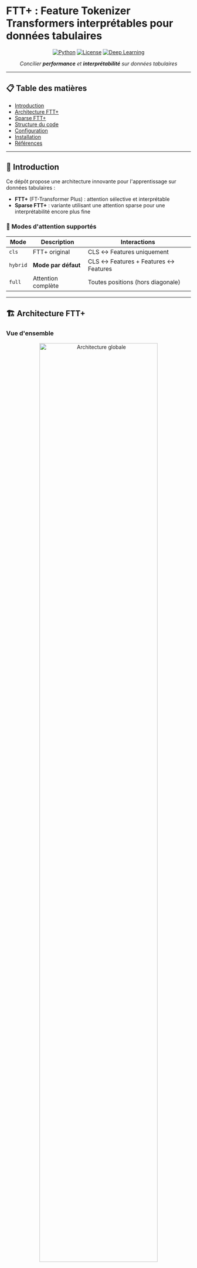 # FTT+ : Feature Tokenizer Transformers interprétables pour données tabulaires

<div align="center">

[![Python](https://img.shields.io/badge/Python-3.8%2B-blue)](https://python.org)
[![License](https://img.shields.io/badge/License-MIT-green)](LICENSE)
[![Deep Learning](https://img.shields.io/badge/Deep%20Learning-Transformers-orange)](https://pytorch.org)

*Concilier **performance** et **interprétabilité** sur données tabulaires*

</div>

---

## 📋 Table des matières

- [Introduction](#-introduction)
- [Architecture FTT+](#-architecture-ftt)
- [Sparse FTT+](#-sparse-ftt)
- [Structure du code](#-structure-du-code)
- [Configuration](#-configuration)
- [Installation](#-installation)
- [Références](#-références)

---

## 🎯 Introduction

Ce dépôt propose une architecture innovante pour l'apprentissage sur données tabulaires :

- **FTT+** (FT-Transformer Plus) : attention sélective et interprétable
- **Sparse FTT+** : variante utilisant une attention sparse pour une interprétabilité encore plus fine

### 🎨 Modes d'attention supportés

| Mode | Description | Interactions |
|------|-------------|--------------|
| `cls` | FTT+ original | CLS ↔ Features uniquement |
| `hybrid` | **Mode par défaut** | CLS ↔ Features + Features ↔ Features |
| `full` | Attention complète | Toutes positions (hors diagonale) |

---

## 🏗️ Architecture FTT+

### Vue d'ensemble

<div align="center">
<img src="images/FT_Transformer architecture.png" alt="Architecture globale" width="80%" style="max-width: 700px;">
<br><em>Architecture globale du FT-Transformer pour données tabulaires</em>
</div>

### 🔄 Pipeline de traitement

#### 1. **Tokenisation des features**

<div align="center">
<img src="images/Illustration%20d'un%20Feature%20Tokenizer.png" alt="Feature Tokenizer" width="80%" style="max-width: 700px;">
<br><em>Processus de tokenisation : variables brutes → vecteurs denses</em>
</div>

Le `FeatureTokenizer` transforme chaque variable (numérique/catégorielle) en représentation vectorielle dense.

#### 2. **Token CLS & Blocs Transformer**

Chaque bloc Transformer applique séquentiellement :

<div align="center">
<img src="images/One Transformer layer.png" alt="Bloc Transformer" width="60%" style="max-width: 400px;">
<br><em>Architecture d'un bloc Transformer FTT+</em>
</div>

##### **Interpretable Multi-Head Attention**

<div align="center">
<img src="images/Scaled Dot-Product Attention.png" alt="Attention mécanisme" width="50%" style="max-width: 350px;">
<br><em>Mécanisme d'attention adaptatif selon le mode choisi</em>
</div>

**Caractéristiques clés :**
- Q/K spécifiques par tête, V partagée
- Moyenne des scores d'attention pour interprétabilité directe
- Schéma d'attention flexible selon configuration

<div align="center">
<img src="images/Interpretable Multi-Head Attention.png" alt="Multi-Head Attention" width="80%" style="max-width: 700px;">
<br><em>Interpretable Multi-Head Attention : importance réelle des features</em>
</div>

##### **Feed-Forward Network & Normalisation**
- Transformation non-linéaire classique
- LayerNorm et connexions résiduelles

#### 3. **Classification finale**
Prédiction basée sur la représentation du token CLS.

### 📊 Extraction de l'interprétabilité

L'importance des features est extraite directement de la matrice d'attention CLS→features, permettant :
- **Visualisations intuitives** : barplots, heatmaps
- **Transparence des décisions** : identification des features influents
- **Analyse des interactions** : comprendre les relations entre variables

---

## ⚡ Sparse FTT+

### Principe

Sparse FTT+ utilise l'attention sparse (`sparsemax`) au lieu de l'attention softmax standard.

### Avantages

| Aspect | Bénéfice |
|--------|----------|
| **Interactions** | Réduction du nombre d'interactions significatives |
| **Performance** | Concentration sur les relations les plus pertinentes |
| **Interprétabilité** | Identification explicite des features les plus influents |

### Fonctionnement

La fonction `sparsemax` produit des distributions d'attention :
- **Strictement positives** sur un sous-ensemble restreint
- **Nulles** ailleurs, éliminant le bruit

---

## 📁 Structure du code

```
📦 ftt_plus/
├── 📄 attention.py         # Attention sélective/interprétable
├── 📄 model.py             # Architecture FTT+ complète
└── 📄 visualisation.py     # Outils de visualisation

📦 sparse_ftt_plus/
├── 📄 attention.py         # Attention sparse/interprétable
├── 📄 model.py             # Architecture Sparse FTT+
└── 📄 visualisation.py     # Visualisations spécialisées
```

---

## ⚙️ Configuration

### Paramétrage FTT+

```python
ftt_plus_config = {
    # Architecture
    'd_model': 256,
    'n_heads': 8,
    'n_layers': 6,
    
    # Mode d'attention
    'attention_mode': 'hybrid',  # 'cls', 'hybrid', 'full'
    
    # Autres paramètres...
}
```

### Modes d'attention détaillés

- **`cls`** : Reproduction fidèle du FTT+ original
- **`hybrid`** : **Recommandé** - Équilibre performance/interprétabilité  
- **`full`** : Maximum d'interactions, plus coûteux

---

## 🔧 Installation

### Dépendances de base
```bash
pip install torch transformers numpy pandas matplotlib seaborn
```

### Pour Sparse FTT+
```bash
pip install sparsemax
```

---

## 🎯 Pourquoi cette étude ?

### Enjeux actuels

| Domaine | Problématique | Solution FTT+ |
|---------|---------------|---------------|
| **Entreprise** | Décisions opaques en finance/santé | Interprétabilité native |
| **IA Responsable** | "Black box effect" | Transparence des modèles |
| **Recherche** | Trade-off performance/explicabilité | Architecture optimisée |

### Contributions

- **🔍 Transparence** : Mécanismes d'attention interprétables
- **📈 Performance** : Architecture optimisée pour données tabulaires  
- **🛠️ Réutilisabilité** : Code modulaire et visualisations prêtes

---

## 📚 Références

- **Vaswani, A., et al.** (2017). *Attention Is All You Need*. NeurIPS.
- **Gorishniy, Y., et al.** (2021). *Revisiting Deep Learning Models for Tabular Data*.
- **Isomura, T., et al.** (2023). *Optimizing FT-Transformer: Sparse Attention for Improved Performance*.
- **Devlin, J., et al.** (2018). *BERT: Pre-training of Deep Bidirectional Transformers*.

---

<div align="center">

**🚀 FTT+ – Interprétabilité avancée pour données tabulaires**

*Développé par **Léonel VODOUNOU** • 2025*

[![GitHub](https://img.shields.io/badge/GitHub-Repository-black?logo=github)](votre-repo-url)
[![Documentation](https://img.shields.io/badge/Docs-Available-blue)](docs-url)

</div>
